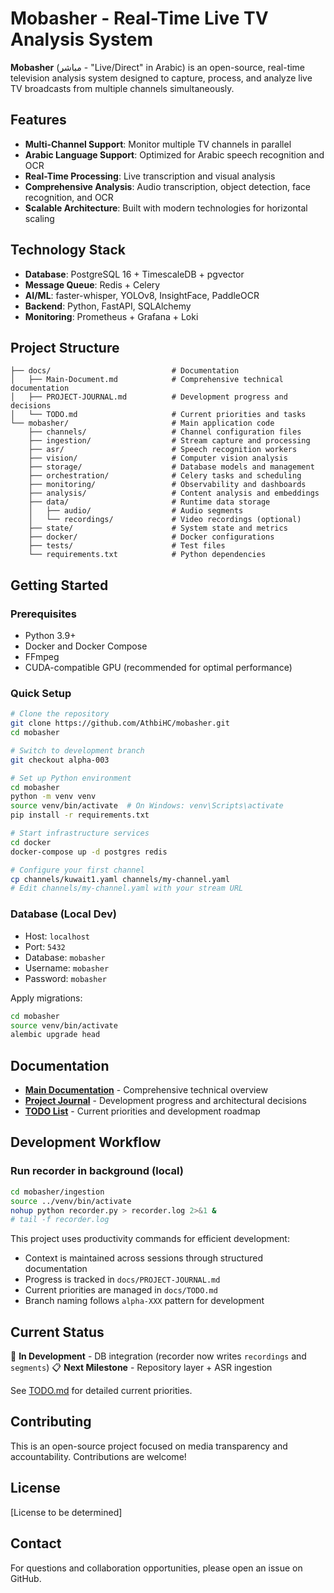 # Mobasher - Real-Time Live TV Analysis System

**Mobasher** (مباشر - "Live/Direct" in Arabic) is an open-source, real-time television analysis system designed to capture, process, and analyze live TV broadcasts from multiple channels simultaneously.

## Features

- **Multi-Channel Support**: Monitor multiple TV channels in parallel
- **Arabic Language Support**: Optimized for Arabic speech recognition and OCR
- **Real-Time Processing**: Live transcription and visual analysis
- **Comprehensive Analysis**: Audio transcription, object detection, face recognition, and OCR
- **Scalable Architecture**: Built with modern technologies for horizontal scaling

## Technology Stack

- **Database**: PostgreSQL 16 + TimescaleDB + pgvector
- **Message Queue**: Redis + Celery
- **AI/ML**: faster-whisper, YOLOv8, InsightFace, PaddleOCR
- **Backend**: Python, FastAPI, SQLAlchemy
- **Monitoring**: Prometheus + Grafana + Loki

## Project Structure

```
├── docs/                           # Documentation
│   ├── Main-Document.md            # Comprehensive technical documentation
│   ├── PROJECT-JOURNAL.md          # Development progress and decisions
│   └── TODO.md                     # Current priorities and tasks
└── mobasher/                       # Main application code
    ├── channels/                   # Channel configuration files
    ├── ingestion/                  # Stream capture and processing
    ├── asr/                        # Speech recognition workers
    ├── vision/                     # Computer vision analysis
    ├── storage/                    # Database models and management
    ├── orchestration/              # Celery tasks and scheduling
    ├── monitoring/                 # Observability and dashboards
    ├── analysis/                   # Content analysis and embeddings
    ├── data/                       # Runtime data storage
    │   ├── audio/                  # Audio segments
    │   └── recordings/             # Video recordings (optional)
    ├── state/                      # System state and metrics
    ├── docker/                     # Docker configurations
    ├── tests/                      # Test files
    └── requirements.txt            # Python dependencies
```

## Getting Started

### Prerequisites
- Python 3.9+
- Docker and Docker Compose
- FFmpeg
- CUDA-compatible GPU (recommended for optimal performance)

### Quick Setup
```bash
# Clone the repository
git clone https://github.com/AthbiHC/mobasher.git
cd mobasher

# Switch to development branch
git checkout alpha-003

# Set up Python environment
cd mobasher
python -m venv venv
source venv/bin/activate  # On Windows: venv\Scripts\activate
pip install -r requirements.txt

# Start infrastructure services
cd docker
docker-compose up -d postgres redis

# Configure your first channel
cp channels/kuwait1.yaml channels/my-channel.yaml
# Edit channels/my-channel.yaml with your stream URL
```

### Database (Local Dev)
- Host: `localhost`
- Port: `5432`
- Database: `mobasher`
- Username: `mobasher`
- Password: `mobasher`

Apply migrations:
```bash
cd mobasher
source venv/bin/activate
alembic upgrade head
```

## Documentation

- **[Main Documentation](docs/Main-Document.md)** - Comprehensive technical overview
- **[Project Journal](docs/PROJECT-JOURNAL.md)** - Development progress and architectural decisions
- **[TODO List](docs/TODO.md)** - Current priorities and development roadmap

## Development Workflow
### Run recorder in background (local)
```bash
cd mobasher/ingestion
source ../venv/bin/activate
nohup python recorder.py > recorder.log 2>&1 &
# tail -f recorder.log
```


This project uses productivity commands for efficient development:
- Context is maintained across sessions through structured documentation
- Progress is tracked in `docs/PROJECT-JOURNAL.md`
- Current priorities are managed in `docs/TODO.md`
- Branch naming follows `alpha-XXX` pattern for development

## Current Status

🔄 **In Development** - DB integration (recorder now writes `recordings` and `segments`)
📋 **Next Milestone** - Repository layer + ASR ingestion

See [TODO.md](docs/TODO.md) for detailed current priorities.

## Contributing

This is an open-source project focused on media transparency and accountability. Contributions are welcome!

## License

[License to be determined]

## Contact

For questions and collaboration opportunities, please open an issue on GitHub.
